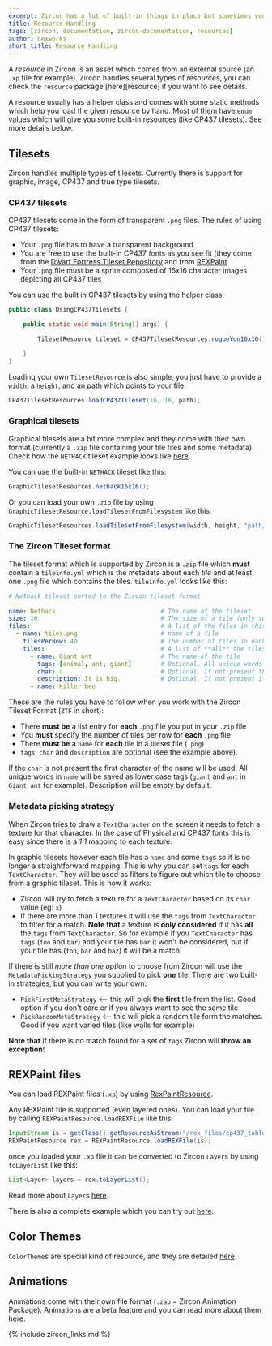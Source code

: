 ```yaml
---
excerpt: Zircon has a lot of built-in things in place but sometimes you want to use external resources. This page explains how to work with them.
title: Resource Handling
tags: [zircon, documentation, zircon-documentation, resources]
author: hexworks
short_title: Resource Handling
---
```


A *resource* in Zircon is an asset which comes from an external source (an `.xp` file for example).
Zircon handles several types of *resources*, you can check the `resource` package 
[here][resource] if you want to see details.

A resource usually has a helper class and comes with some static methods which help you load the given resource by hand.
Most of them have `enum` values which will give you some built-in resources (like CP437 tilesets). See more details below.

## Tilesets

Zircon handles multiple types of tilesets. Currently there is support for graphic, image, CP437 and true type tilesets.

### CP437 tilesets
CP437 tilesets come in the form of transparent `.png` files. The rules of using CP437 tilesets:

- Your `.png` file has to have a transparent background
- You are free to use the built-in CP437 fonts as you see fit (they come from the 
[Dwarf Fortress Tileset Repository](http://dwarffortresswiki.org/Tileset_repository) and from 
[REXPaint](http://www.gridsagegames.com/rexpaint/)
- Your `.png` file must be a sprite composed of 16x16 character images depicting all CP437 tiles

You can use the built in CP437 tilesets by using the helper class:

```java
public class UsingCP437Tilesets {

    public static void main(String[] args) {

        TilesetResource tileset = CP437TilesetResources.rogueYun16x16();

    }
}
```

Loading your own `TilesetResource` is also simple, you just have to provide a `width`, a `height`, and an 
path which points to your file:

```java
CP437TilesetResources.loadCP437Tileset(16, 16, path);
```

### Graphical tilesets

Graphical tilesets are a bit more complex and they come with their own format (currently a `.zip` file containing your
tile files and some metadata). Check how the `NETHACK` tileset example looks like 
[here](https://github.com/Hexworks/zircon/tree/master/zircon.core/src/commonMain/resources/graphic_tilesets).

You can use the built-in `NETHACK` tileset like this:

```java
GraphicTilesetResources.nethack16x16();
```

Or you can load your own `.zip` file by using `GraphicTilesetResource.loadTilesetFromFilesystem` like this:

```java
GraphicTilesetResources.loadTilesetFromFilesystem(width, height, "path/to.zip")
```

### The Zircon Tileset format

The tileset format which is supported by Zircon is a `.zip` file which **must** contain a `tileinfo.yml` which is the metadata 
about each *tile* and at least one `.png` file which contains the tiles. `tileinfo.yml` looks like this:

```yml
# Nethack tileset ported to the Zircon tileset format
---
name: Nethack                             # The name of the tileset
size: 16                                  # The size of a tile (only square tiles are supported right now)   
files:                                    # A list of the files in this tileset
  - name: tiles.png                       # name of a file
    tilesPerRow: 40                       # The number of tiles in each row of the file
    tiles:                                # A list of **all** the tiles in this file
      - name: Giant ant                   # The name of the tile
        tags: [animal, ant, giant]        # Optional. All unique words in name will be saved as tags ('giant' and 'ant' in this case
        char: a                           # Optional. If not present the first character of the name will be used
        description: It is big.           # Optional. If not present it will be empty
      - name: Killer bee
```

These are the rules you have to follow when you work with the Zircon Tileset Format (`ZTF` in short):

- There **must be** a list entry for **each** `.png` file you put in your `.zip` file
- You **must** specify the number of tiles per row for **each** `.png` file
- There **must be** a `name` for **each** tile in a tileset file (`.png`)
- `tags`, `char` and `description` are optional (see the example above).

If the `char` is not present the first character of the name will be used.
All unique words in `name` will be saved as lower case tags (`giant` and `ant` in `Giant ant` for example).
Description will be empty by default.

### Metadata picking strategy

When Zircon tries to draw a `TextCharacter` on the screen it needs to fetch a texture for that character. In the case of
Physical and CP437 fonts this is easy since there is a *1:1* mapping to each texture.

In graphic tilesets however each tile has a `name` and some `tag`s so it is no longer a straightforward mapping.
This is why you can set `tags` for each `TextCharacter`. They will be used as filters to figure out which tile to choose
from a graphic tileset. This is how it works:

- Zircon will try to fetch a texture for a `TextCharacter` based on its `char` value (eg: `x`)
- If there are more than 1 textures it will use the `tags` from `TextCharacter` to filter for a match.
**Note that** a texture is **only considered** if it has **all** the `tags` from `TextCharacter`. So for example if you
`TextCharacter` has `tags` (`foo` and `bar`) and your tile has `bar` it won't be considered, but if your tile has
 (`foo`, `bar` and `baz`) it will be a match.

If there is still *more than one option* to choose from Zircon will use the `MetadataPickingStrategy` you supplied to
pick **one** tile. There are two built-in strategies, but you can write your own:

- `PickFirstMetaStrategy` <-- this will pick the **first** tile from the list. Good option if you don't care or if you always want to see the same tile
- `PickRandomMetaStrategy` <-- this will pick a random tile form the matches. Good if you want varied tiles (like walls for example)

**Note that** if there is no match found for a set of `tags` Zircon will **throw an exception**!

## REXPaint files

You can load REXPaint files (`.xp`) by using [RexPaintResource](https://github.com/Hexworks/zircon/blob/master/zircon.core/src/jvmMain/kotlin/org/hexworks/zircon/api/resource/REXPaintResource.kt).

Any REXPaint file is supported (even layered ones). You can load your file by calling `REXPaintResource.loadREXFile` like this:

```java
InputStream is = getClass().getResourceAsStream("/rex_files/cp437_table.xp");
REXPaintResource rex = REXPaintResource.loadREXFile(is);
```
once you loaded your `.xp` file it can be converted to Zircon `Layer`s by using `toLayerList` like this:

```java
List<Layer> layers = rex.toLayerList();
```

Read more about `Layer`s [here](/zircon/docs/2018-11-21-how-layers-work).

There is also a complete example which you can try out [here](https://github.com/Hexworks/zircon/blob/master/zircon.jvm.examples/src/main/java/org/hexworks/zircon/examples/RexLoaderExample.java).

## Color Themes

`ColorTheme`s are special kind of resource, and they are detailed [here](/zircon/docs/2018-11-20-working-with-color-themes).

## Animations

Animations come with their own file format (`.zap` = Zircon Animation Package). Animations are a beta feature and you can read more about them [here](/zircon/docs/2019-04-26-animation-support).


{% include zircon_links.md %}
